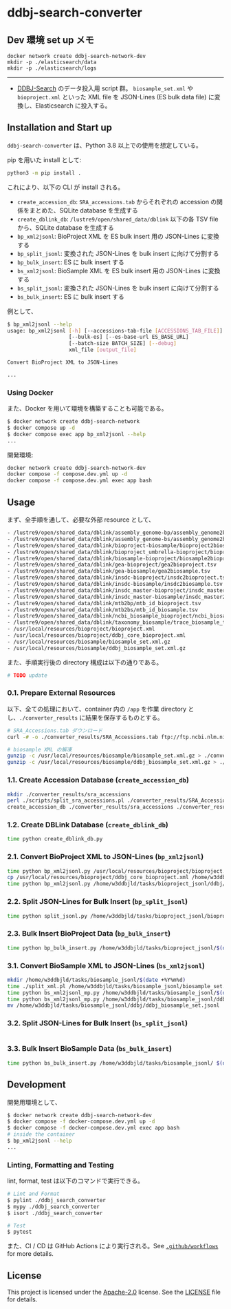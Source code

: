 # ddbj-search-converter

## Dev 環境 set up メモ

```
docker network create ddbj-search-network-dev
mkdir -p ./elasticsearch/data
mkdir -p ./elasticsearch/logs
```

---

- [DDBJ-Search](https://ddbj.nig.ac.jp) のデータ投入用 script 群。
`biosample_set.xml` や `bioproject.xml` といった XML file を JSON-Lines (ES bulk data file) に変換し、Elasticsearch に投入する。

## Installation and Start up

`ddbj-search-converter` は、Python 3.8 以上での使用を想定している。

pip を用いた install として:

```bash
python3 -m pip install .
```

これにより、以下の CLI が install される。

- `create_accession_db`: `SRA_accessions.tab` からそれぞれの accession の関係をまとめた、SQLite database を生成する
- `create_dblink_db`: `/lustre9/open/shared_data/dblink` 以下の各 TSV file から、SQLite database を生成する
- `bp_xml2jsonl`: BioProject XML を ES bulk insert 用の JSON-Lines に変換する
- `bp_split_jsonl`: 変換された JSON-Lines を bulk insert に向けて分割する
- `bp_bulk_insert`: ES に bulk insert する
- `bs_xml2jsonl`: BioSample XML を ES bulk insert 用の JSON-Lines に変換する
- `bs_split_jsonl`: 変換された JSON-Lines を bulk insert に向けて分割する
- `bs_bulk_insert`: ES に bulk insert する

例として、

```bash
$ bp_xml2jsonl --help
usage: bp_xml2jsonl [-h] [--accessions-tab-file [ACCESSIONS_TAB_FILE]]
                    [--bulk-es] [--es-base-url ES_BASE_URL]
                    [--batch-size BATCH_SIZE] [--debug]
                    xml_file [output_file]

Convert BioProject XML to JSON-Lines

...
```

### Using Docker

また、Docker を用いて環境を構築することも可能である。

```bash
$ docker network create ddbj-search-network
$ docker compose up -d
$ docker compose exec app bp_xml2jsonl --help
...
```

開発環境:

```bash
docker network create ddbj-search-network-dev
docker compose -f compose.dev.yml up -d
docker compose -f compose.dev.yml exec app bash
```

## Usage

まず、全手順を通して、必要な外部 resource として、

```bash
- /lustre9/open/shared_data/dblink/assembly_genome-bp/assembly_genome2bp.tsv
- /lustre9/open/shared_data/dblink/assembly_genome-bs/assembly_genome2bs.tsv
- /lustre9/open/shared_data/dblink/bioproject-biosample/bioproject2biosample.tsv
- /lustre9/open/shared_data/dblink/bioproject_umbrella-bioproject/bioproject_umbrella2bioproject.tsv
- /lustre9/open/shared_data/dblink/biosample-bioproject/biosample2bioproject.tsv
- /lustre9/open/shared_data/dblink/gea-bioproject/gea2bioproject.tsv
- /lustre9/open/shared_data/dblink/gea-biosample/gea2biosample.tsv
- /lustre9/open/shared_data/dblink/insdc-bioproject/insdc2bioproject.tsv
- /lustre9/open/shared_data/dblink/insdc-biosample/insdc2biosample.tsv
- /lustre9/open/shared_data/dblink/insdc_master-bioproject/insdc_master2bioproject.tsv
- /lustre9/open/shared_data/dblink/insdc_master-biosample/insdc_master2biosample.tsv
- /lustre9/open/shared_data/dblink/mtb2bp/mtb_id_bioproject.tsv
- /lustre9/open/shared_data/dblink/mtb2bs/mtb_id_biosample.tsv
- /lustre9/open/shared_data/dblink/ncbi_biosample_bioproject/ncbi_biosample_bioproject.tsv
- /lustre9/open/shared_data/dblink/taxonomy_biosample/trace_biosample_taxon2bs.tsv
- /usr/local/resources/bioproject/bioproject.xml
- /usr/local/resources/bioproject/ddbj_core_bioproject.xml
- /usr/local/resources/biosample/biosample_set.xml.gz
- /usr/local/resources/biosample/ddbj_biosample_set.xml.gz
```

また、手順実行後の directory 構成は以下の通りである。

```bash
# TODO update
```

### 0.1. Prepare External Resources

以下、全ての処理において、container 内の `/app` を作業 directory とし、`./converter_results` に結果を保存するものとする。

```bash
# SRA_Accessions.tab ダウンロード
curl -# -o ./converter_results/SRA_Accessions.tab ftp://ftp.ncbi.nlm.nih.gov/sra/reports/Metadata/SRA_Accessions.tab

# biosample XML の解凍
gunzip -c /usr/local/resources/biosample/biosample_set.xml.gz > ./converter_results/biosample_set.xml
gunzip -c /usr/local/resources/biosample/ddbj_biosample_set.xml.gz > ./converter_results/ddbj_biosample_set.xml
```

### 1.1. Create Accession Database (`create_accession_db`)

```bash
mkdir ./converter_results/sra_accessions
perl ./scripts/split_sra_accessions.pl ./converter_results/SRA_Accessions.tab ./converter_results/sra_accessions
create_accession_db ./converter_results/sra_accessions ./converter_results/sra_accessions.sqlite
```

### 1.2. Create DBLink Database (`create_dblink_db`)

```bash
time python create_dblink_db.py
```

### 2.1. Convert BioProject XML to JSON-Lines (`bp_xml2jsonl`)

```bash
time python bp_xml2jsonl.py /usr/local/resources/bioproject/bioproject.xml /home/w3ddbjld/tasks/bioproject_jsonl/bioproject.jsonl
cp /usr/local/resources/bioproject/ddbj_core_bioproject.xml /home/w3ddbjld/tasks/bioproject_jsonl/ddbj/ddbj_core_bioproject.xml
time python bp_xml2jsonl.py /home/w3ddbjld/tasks/bioproject_jsonl/ddbj/
```

### 2.2. Split JSON-Lines for Bulk Insert (`bp_split_jsonl`)

```bash
time python split_jsonl.py /home/w3ddbjld/tasks/bioproject_jsonl/bioproject.jsonl  /home/w3ddbjld/tasks/bioproject_jsonl
```

### 2.3. Bulk Insert BioProject Data (`bp_bulk_insert`)

```bash
time python bp_bulk_insert.py /home/w3ddbjld/tasks/bioproject_jsonl/$(date -d yesterday +%Y%m%d)  /home/w3ddbjld/tasks/bioproject_jsonl$(date +%Y%m%d)
```

### 3.1. Convert BioSample XML to JSON-Lines (`bs_xml2jsonl`)

```bash
mkdir /home/w3ddbjld/tasks/biosample_jsonl/$(date +%Y%m%d)
time ./split_xml.pl /home/w3ddbjld/tasks/biosample_jsonl/biosample_set.xml /home/w3ddbjld/tasks/biosample_jsonl/$(date +%Y%m%d)
time python bs_xml2jsonl_mp.py /home/w3ddbjld/tasks/biosample_jsonl/$(date +%Y%m%d) /home/w3ddbjld/tasks/biosample_jsonl/$(date +%Y%m%d)
time python bs_xml2jsonl_mp.py /home/w3ddbjld/tasks/biosample_jsonl/ddbj   /home/w3ddbjld/tasks/biosample_jsonl/$(date +%Y%m%d)
mv /home/w3ddbjld/tasks/biosample_jsonl/ddbj/ddbj_biosample_set.jsonl  /home/w3ddbjld/tasks/biosample_jsonl/$(date +%Y%m%d)
```

### 3.2. Split JSON-Lines for Bulk Insert (`bs_split_jsonl`)

```bash

```

### 3.3. Bulk Insert BioSample Data (`bs_bulk_insert`)

```bash
time python bs_bulk_insert.py /home/w3ddbjld/tasks/biosample_jsonl/ $(date -d yesterday +%Y%m%d)  /home/w3ddbjld/tasks/biosample_jsonl/$(date +%Y%m%d)
```

## Development

開発用環境として、

```bash
$ docker network create ddbj-search-network-dev
$ docker compose -f docker-compose.dev.yml up -d
$ docker compose -f docker-compose.dev.yml exec app bash
# inside the container
$ bp_xml2jsonl --help
...
```

### Linting, Formatting and Testing

lint, format, test は以下のコマンドで実行できる。

```bash
# Lint and Format
$ pylint ./ddbj_search_converter
$ mypy ./ddbj_search_converter
$ isort ./ddbj_search_converter

# Test
$ pytest
```

また、CI / CD は GitHub Actions により実行される。See [`.github/workflows`](./.github/workflows) for more details.

## License

This project is licensed under the [Apache-2.0](https://www.apache.org/licenses/LICENSE-2.0) license. See the [LICENSE](./LICENSE) file for details.
